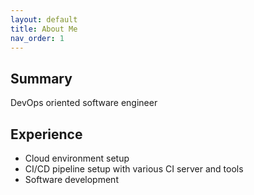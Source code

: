 ```yaml
---
layout: default
title: About Me
nav_order: 1
---
```


## Summary

DevOps oriented software engineer

## Experience

- Cloud environment setup
- CI/CD pipeline setup with various CI server and tools
- Software development
